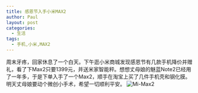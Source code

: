 ```yaml
---
title: 感恩节入手小米MAX2
author: Paul
layout: post
categories:
  - 生活
tags:
  - 手机,小米,MAX2
---
```


周末牙疼，回家休息了一个白天。下午逛小米商城发现感恩节有几款手机降价并赠礼，看了下Max2只要1399元，并送米家智能秤。想想丈母娘的魅蓝Note2已经用了一年多，于是下单入手了一个Max2，顺手在淘宝上买了几件手机壳和钢化膜。明天丈母娘要动个微创小手术，希望一切顺利平安。
![Mi-Max2](https://imgs.paulreina.com/2017-1012/Mi-Max2.jpg)




